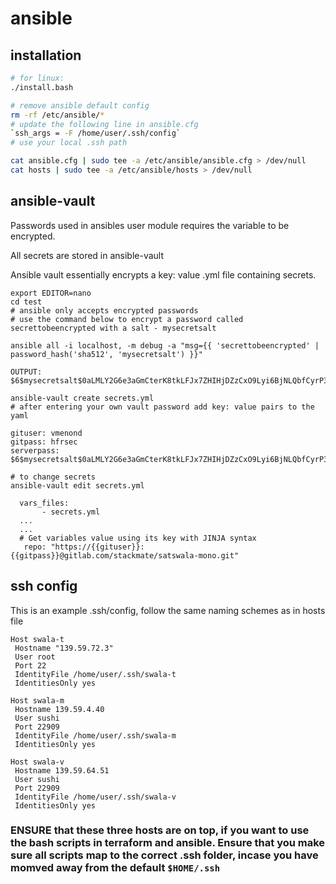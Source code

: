 # ansible

## installation

```bash
# for linux:
./install.bash

# remove ansible default config
rm -rf /etc/ansible/*
# update the following line in ansible.cfg
`ssh_args = -F /home/user/.ssh/config`
# use your local .ssh path

cat ansible.cfg | sudo tee -a /etc/ansible/ansible.cfg > /dev/null
cat hosts | sudo tee -a /etc/ansible/hosts > /dev/null

```

## ansible-vault


Passwords used in ansibles user module requires the variable to be encrypted.

All secrets are stored in ansible-vault

Ansible vault essentially encrypts a key: value .yml file containing secrets.

```
export EDITOR=nano
cd test
# ansible only accepts encrypted passwords
# use the command below to encrypt a password called secrettobeencrypted with a salt - mysecretsalt 

ansible all -i localhost, -m debug -a "msg={{ 'secrettobeencrypted' | password_hash('sha512', 'mysecretsalt') }}"

OUTPUT: $6$mysecretsalt$0aLMLY2G6e3aGmCterK8tkLFJx7ZHIHjDZzCxO9Lyi6BjNLQbfCyrP3e5J1ugl0U/ICN7vKl2f4UicTQf7ap20

ansible-vault create secrets.yml
# after entering your own vault password add key: value pairs to the yaml

gituser: vmenond
gitpass: hfrsec
serverpass: $6$mysecretsalt$0aLMLY2G6e3aGmCterK8tkLFJx7ZHIHjDZzCxO9Lyi6BjNLQbfCyrP3e5J1ugl0U/ICN7vKl2f4UicTQf7ap20

# to change secrets
ansible-vault edit secrets.yml
```

```
  vars_files:
       - secrets.yml
  ...
  ...
  # Get variables value using its key with JINJA syntax 
   repo: "https://{{gituser}}:{{gitpass}}@gitlab.com/stackmate/satswala-mono.git"

```



## ssh config

This is an example .ssh/config, follow the same naming schemes as in hosts file

```
Host swala-t
 Hostname "139.59.72.3"
 User root
 Port 22
 IdentityFile /home/user/.ssh/swala-t
 IdentitiesOnly yes
 
Host swala-m
 Hostname 139.59.4.40
 User sushi
 Port 22909
 IdentityFile /home/user/.ssh/swala-m
 IdentitiesOnly yes

Host swala-v
 Hostname 139.59.64.51
 User sushi
 Port 22909
 IdentityFile /home/user/.ssh/swala-v   
 IdentitiesOnly yes

```


### ENSURE that these three hosts are on top, if you want to use the bash scripts in terraform and ansible. Ensure that you make sure all scripts map to the correct .ssh folder, incase you have momved away from the default `$HOME/.ssh`